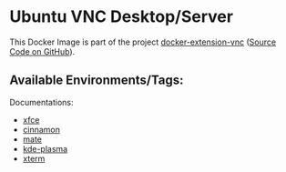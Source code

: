 # Ubuntu VNC Desktop/Server

This Docker Image is part of the project [docker-extension-vnc](https://github.com/pgmystery/docker-extension-vnc) ([Source Code on GitHub](https://github.com/pgmystery/docker-extension-vnc/tree/main/docker/vnc_ubuntu)).

## Available Environments/Tags:
Documentations:

- [xfce](https://github.com/pgmystery/docker-extension-vnc/tree/main/docker/vnc_ubuntu/xfce)
- [cinnamon](https://github.com/pgmystery/docker-extension-vnc/tree/main/docker/vnc_ubuntu/cinnamon)
- [mate](https://github.com/pgmystery/docker-extension-vnc/tree/main/docker/vnc_ubuntu/mate)
- [kde-plasma](https://github.com/pgmystery/docker-extension-vnc/tree/main/docker/vnc_ubuntu/kde-plasma)
- [xterm](https://github.com/pgmystery/docker-extension-vnc/tree/main/docker/vnc_ubuntu/xterm)
